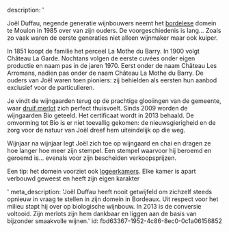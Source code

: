 description: '<p>Joël Duffau, negende generatie wijnbouwers neemt het <a href="/nl/region/bordeaux">bordelese</a> domein te Moulon in 1985 over van zijn ouders. De voorgeschiedenis is lang… Zoals zo vaak waren de eerste generaties niet alleen wijnmaker maar ook kuiper.&nbsp;</p><p>In 1851 koopt de familie het perceel La Mothe du Barry. In 1900 volgt Château La Garde. Nochtans volgen de eerste cuvées onder eigen productie en naam pas in de jaren 1970. Eerst onder de naam Château Les Arromans, nadien pas onder de naam Château La Mothe du Barry. De ouders van Joël waren toen pioniers: zij behielden als eersten hun aanbod exclusief voor de particulieren.</p><p>Je vindt de wijngaarden terug op de prachtige glooiingen van de gemeente, waar <a href="/nl/grape/merlot">druif merlot</a> zich perfect thuisvoelt. Sinds 2009 worden de wijngaarden Bio geteeld. Het certificaat wordt in 2013 behaald. De omvorming tot Bio is er niet toevallig gekomen: de nieuwsgierigheid en de zorg voor de natuur van Joël dreef hem uiteindelijk op die weg.</p><p>Wijnjaar na wijnjaar legt Joël zich toe op wijngaard en chai en dragen ze hoe langer hoe meer zijn stempel. Een stempel waarvoor hij beroemd en geroemd is… evenals voor zijn bescheiden verkoopsprijzen.</p><p>Een tip: het domein voorziet ook <a href="https://via.eviivo.com/LaMotheduBarry" target="_blank">logeerkamers</a>. Elke kamer is apart verbouwd geweest en heeft zijn eigen karakter</p>'
meta_description: 'Joël Duffau heeft nooit getwijfeld om zichzelf steeds opnieuw in vraag te stellen in zijn domein in Bordeaux. Uit respect voor het milieu stapt hij over op biologische wijnbouw. In 2013 is de conversie voltooid. Zijn merlots zijn hem dankbaar en liggen aan de basis van bijzonder smaakvolle wijnen.'
id: fbd63367-1952-4c86-8ec0-0c1a06156852
